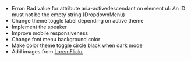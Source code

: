 - Error: Bad value for attribute aria-activedescendant on element ul: An ID must not be the empty string (DropdownMenu)
- Change theme toggle label depending on active theme
- Implement the speaker
- Improve mobile responsiveness
- Change font menu background color
- Make color theme toggle circle black when dark mode
- Add images from [LoremFlickr](https://loremflickr.com)